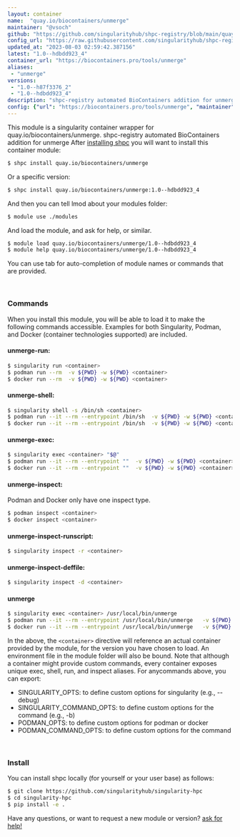 ```yaml
---
layout: container
name:  "quay.io/biocontainers/unmerge"
maintainer: "@vsoch"
github: "https://github.com/singularityhub/shpc-registry/blob/main/quay.io/biocontainers/unmerge/container.yaml"
config_url: "https://raw.githubusercontent.com/singularityhub/shpc-registry/main/quay.io/biocontainers/unmerge/container.yaml"
updated_at: "2023-08-03 02:59:42.387156"
latest: "1.0--hdbdd923_4"
container_url: "https://biocontainers.pro/tools/unmerge"
aliases:
 - "unmerge"
versions:
 - "1.0--h87f3376_2"
 - "1.0--hdbdd923_4"
description: "shpc-registry automated BioContainers addition for unmerge"
config: {"url": "https://biocontainers.pro/tools/unmerge", "maintainer": "@vsoch", "description": "shpc-registry automated BioContainers addition for unmerge", "latest": {"1.0--hdbdd923_4": "sha256:e1341f4ff986f996d38d1d7f5d28f932cc81bb4867f7234e0779e6b83d3773c5"}, "tags": {"1.0--h87f3376_2": "sha256:46c2f61eb4dd82219959240b6f3b61692a5d57b1e28ec717e0cafd09dfa421e7", "1.0--hdbdd923_4": "sha256:e1341f4ff986f996d38d1d7f5d28f932cc81bb4867f7234e0779e6b83d3773c5"}, "docker": "quay.io/biocontainers/unmerge", "aliases": {"unmerge": "/usr/local/bin/unmerge"}}
---
```


This module is a singularity container wrapper for quay.io/biocontainers/unmerge.
shpc-registry automated BioContainers addition for unmerge
After [installing shpc](#install) you will want to install this container module:


```bash
$ shpc install quay.io/biocontainers/unmerge
```

Or a specific version:

```bash
$ shpc install quay.io/biocontainers/unmerge:1.0--hdbdd923_4
```

And then you can tell lmod about your modules folder:

```bash
$ module use ./modules
```

And load the module, and ask for help, or similar.

```bash
$ module load quay.io/biocontainers/unmerge/1.0--hdbdd923_4
$ module help quay.io/biocontainers/unmerge/1.0--hdbdd923_4
```

You can use tab for auto-completion of module names or commands that are provided.

<br>

### Commands

When you install this module, you will be able to load it to make the following commands accessible.
Examples for both Singularity, Podman, and Docker (container technologies supported) are included.

#### unmerge-run:

```bash
$ singularity run <container>
$ podman run --rm  -v ${PWD} -w ${PWD} <container>
$ docker run --rm  -v ${PWD} -w ${PWD} <container>
```

#### unmerge-shell:

```bash
$ singularity shell -s /bin/sh <container>
$ podman run --it --rm --entrypoint /bin/sh  -v ${PWD} -w ${PWD} <container>
$ docker run --it --rm --entrypoint /bin/sh  -v ${PWD} -w ${PWD} <container>
```

#### unmerge-exec:

```bash
$ singularity exec <container> "$@"
$ podman run --it --rm --entrypoint ""  -v ${PWD} -w ${PWD} <container> "$@"
$ docker run --it --rm --entrypoint ""  -v ${PWD} -w ${PWD} <container> "$@"
```

#### unmerge-inspect:

Podman and Docker only have one inspect type.

```bash
$ podman inspect <container>
$ docker inspect <container>
```

#### unmerge-inspect-runscript:

```bash
$ singularity inspect -r <container>
```

#### unmerge-inspect-deffile:

```bash
$ singularity inspect -d <container>
```


#### unmerge

```bash
$ singularity exec <container> /usr/local/bin/unmerge
$ podman run --it --rm --entrypoint /usr/local/bin/unmerge   -v ${PWD} -w ${PWD} <container> -c " $@"
$ docker run --it --rm --entrypoint /usr/local/bin/unmerge   -v ${PWD} -w ${PWD} <container> -c " $@"
```



In the above, the `<container>` directive will reference an actual container provided
by the module, for the version you have chosen to load. An environment file in the
module folder will also be bound. Note that although a container
might provide custom commands, every container exposes unique exec, shell, run, and
inspect aliases. For anycommands above, you can export:

 - SINGULARITY_OPTS: to define custom options for singularity (e.g., --debug)
 - SINGULARITY_COMMAND_OPTS: to define custom options for the command (e.g., -b)
 - PODMAN_OPTS: to define custom options for podman or docker
 - PODMAN_COMMAND_OPTS: to define custom options for the command

<br>

### Install

You can install shpc locally (for yourself or your user base) as follows:

```bash
$ git clone https://github.com/singularityhub/singularity-hpc
$ cd singularity-hpc
$ pip install -e .
```

Have any questions, or want to request a new module or version? [ask for help!](https://github.com/singularityhub/singularity-hpc/issues)